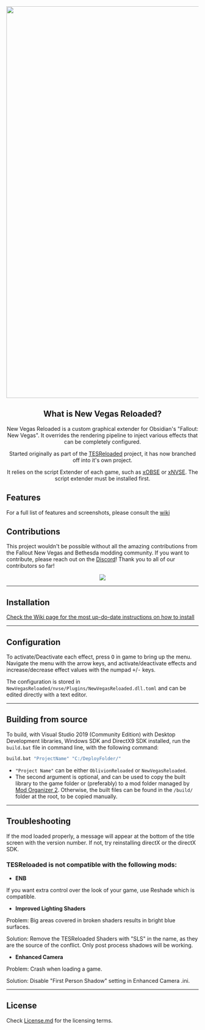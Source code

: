 <div align="center">
    <a href="https://dlpnd.github.io/nvr-wiki/"><img src="https://i.imgur.com/SUr8ORH.png" width="1024" alt="EOP" /></a>
</div>

<div align="center">

## What is New Vegas Reloaded?

New Vegas Reloaded is a custom graphical extender for Obsidian's "Fallout: New Vegas". It overrides the rendering pipeline to inject various effects that can be completely configured.

Started originally as part of the [TESReloaded](https://github.com/llde/TESReloaded10) project, it has now branched off into it's own project.

It relies on the script Extender of each game, such as [xOBSE](https://github.com/llde/xOBSE) or [xNVSE](https://github.com/xNVSE/NVSE). The script extender must be installed first. 
</div>

## Features
For a full list of features and screenshots, please consult the [wiki](https://dlpnd.github.io/nvr-wiki/)

## Contributions
This project wouldn't be possible without all the amazing contributions from the Fallout New Vegas and Bethesda modding community. If you want to contribute, please reach out on the [Discord](https://discord.com/invite/QgN6mR6eTK)!  Thank you to all of our contributors so far! 
<div align=center>
  <a href="https://github.com/pr0bability/TESReloaded10/graphs/contributors">
    <img src="https://contrib.rocks/image?repo=pr0bability/TESReloaded10" />
  </a>
  </p>
</div>

----
## Installation

[Check the Wiki page for the most up-do-date instructions on how to install](https://dlpnd.github.io/nvr-wiki/docs/Installation)

----
## Configuration

To activate/Deactivate each effect, press <kbd>O</kbd> in game to bring up the menu. Navigate the menu with the arrow keys, and activate/deactivate effects and increase/decrease effect values with the numpad <kbd>+</kbd>/<kbd>-</kbd> keys.

The configuration is stored in `NewVegasReloaded/nvse/Plugins/NewVegasReloaded.dll.toml` and can be edited directly with a text editor.

----
## Building from source
To build, with Visual Studio 2019 (Community Edition) with Desktop Development libraries, Windows SDK and DirectX9 SDK installed, run the `build.bat` file in command line, with the following command:

```bat
build.bat "ProjectName" "C:/DeployFolder/"
```

 * `"Project Name"` can be either `OblivionReloaded` or `NewVegasReloaded`. 
 * The second argument is optional, and can be used to copy the built library to the game folder or (preferably) to a mod folder managed by [Mod Organizer 2](https://vivanewvegas.github.io/mo2.html). Otherwise, the built files can be found in the `/build/` folder at the root, to be copied manually.

----
## Troubleshooting

If the mod loaded properly, a message will appear at the bottom of the title screen with the version number. If not, try reinstalling directX or the directX SDK.

### TESReloaded is not compatible with the following mods:
* **ENB**

If you want extra control over the look of your game, use Reshade which is compatible.

* **Improved Lighting Shaders**

Problem: Big areas covered in broken shaders results in bright blue surfaces. 

Solution: Remove the TESReloaded Shaders with "SLS" in the name, as they are the source of the conflict. Only post process shadows will be working.

* **Enhanced Camera**

Problem: Crash when loading a game.

Solution: Disable "First Person Shadow" setting in Enhanced Camera .ini. 

----
## License
Check [License.md](License.md) for the licensing terms.